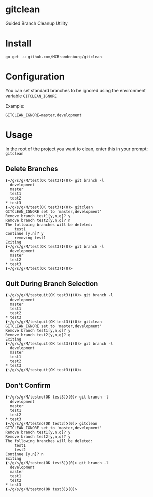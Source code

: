 # gitclean
Guided Branch Cleanup Utility


# Install

`go get -u github.com/MCBrandenburg/gitclean`

# Configuration

You can set standard branches to be ignored using the environment variable `GITCLEAN_IGNORE`

Example:

```
GITCLEAN_IGNORE=master,development
```

# Usage
In the root of the project you want to clean, enter this in your prompt: `gitclean`


## Delete Branches
```
❰~/g/s/g/M/test(OK test3)❱(0)≻ git branch -l
  development
  master
  test1
  test2
* test3
❰~/g/s/g/M/test(OK test3)❱(0)≻ gitclean
GITCLEAN_IGNORE set to 'master,development'
Remove branch test1[y,n,q]? y
Remove branch test2[y,n,q]? n
The following branches will be deleted:
	test1
Continue [y,n]? y
	removing test1
Exiting
❰~/g/s/g/M/test(OK test3)❱(0)≻ git branch -l
  development
  master
  test2
* test3
❰~/g/s/g/M/test(OK test3)❱(0)≻
```

## Quit During Branch Selection
```
❰~/g/s/g/M/testquit(OK test3)❱(0)≻ git branch -l
  development
  master
  test1
  test2
* test3
❰~/g/s/g/M/testquit(OK test3)❱(0)≻ gitclean
GITCLEAN_IGNORE set to 'master,development'
Remove branch test1[y,n,q]? y
Remove branch test2[y,n,q]? q
Exiting
❰~/g/s/g/M/testquit(OK test3)❱(0)≻ git branch -l
  development
  master
  test1
  test2
* test3
❰~/g/s/g/M/testquit(OK test3)❱(0)≻
```

## Don't Confirm
```
❰~/g/s/g/M/testno(OK test3)❱(0)≻ git branch -l
  development
  master
  test1
  test2
* test3
❰~/g/s/g/M/testno(OK test3)❱(0)≻ gitclean
GITCLEAN_IGNORE set to 'master,development'
Remove branch test1[y,n,q]? y
Remove branch test2[y,n,q]? y
The following branches will be deleted:
	test1
	test2
Continue [y,n]? n
Exiting
❰~/g/s/g/M/testno(OK test3)❱(0)≻ git branch -l
  development
  master
  test1
  test2
* test3
❰~/g/s/g/M/testno(OK test3)❱(0)≻
```